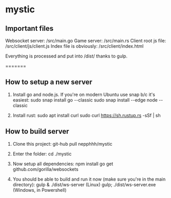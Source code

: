 # mystic

## Important files
Websocket server: /src/main.go
Game server: /src/main.rs
Client root js file: /src/client/js/client.js
Index file is obviously: /src/client/index.html

Everything is processed and put into /dist/ thanks to gulp.

=======

## How to setup a new server
1) Install go and node.js. If you're on modern Ubuntu use snap b/c it's easiest:
    sudo snap install go --classic
    sudo snap install --edge node --classic

2) Install rust:
    sudo apt install curl
    sudo curl https://sh.rustup.rs -sSf | sh

## How to build server
1) Clone this project: 
    git-hub pull nepphhh/mystic

2) Enter the folder: 
    cd ./mystic

3) Now setup all dependencies:
    npm install
    go get github.com/gorilla/websockets

4) You should be able to build and run it now (make sure you're in the main directory):
    gulp & ./dist/ws-server (Linux)
    gulp; ./dist/ws-server.exe (Windows, in Powershell)
